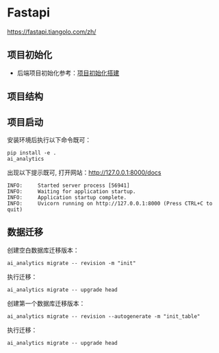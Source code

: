 # Fastapi 
https://fastapi.tiangolo.com/zh/
## 项目初始化

- 后端项目初始化参考：[项目初始化搭建](https://pyloong.github.io/pythonic-project-guidelines/practices/web/#2)
## 项目结构


## 项目启动

安装环境后执行以下命令既可：
```shell
pip install -e .
ai_analytics
```
出现以下提示既可, 打开网站：http://127.0.0.1:8000/docs
```text
INFO:     Started server process [56941]
INFO:     Waiting for application startup.
INFO:     Application startup complete.
INFO:     Uvicorn running on http://127.0.0.1:8000 (Press CTRL+C to quit)

```

## 数据迁移
    
创建空白数据库迁移版本：
```shell
ai_analytics migrate -- revision -m "init"
```

执行迁移：
```shell
ai_analytics migrate -- upgrade head

```
创建第一个数据库迁移版本：
```shell
ai_analytics migrate -- revision --autogenerate -m "init_table"
```
执行迁移：
```shell
ai_analytics migrate -- upgrade head
```
